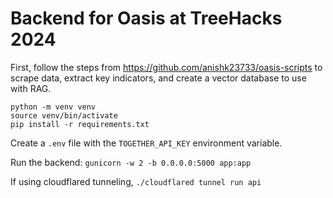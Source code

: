 # Backend for Oasis at TreeHacks 2024

First, follow the steps from https://github.com/anishk23733/oasis-scripts to scrape data,
extract key indicators, and create a vector database to use with RAG.

```
python -m venv venv
source venv/bin/activate
pip install -r requirements.txt
```

Create a `.env` file with the `TOGETHER_API_KEY` environment variable.

Run the backend:
```gunicorn -w 2 -b 0.0.0.0:5000 app:app```

If using cloudflared tunneling,
```./cloudflared tunnel run api```
